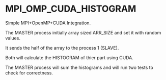 # MPI_OMP_CUDA_HISTOGRAM

Simple MPI+OpenMP+CUDA Integration.

The MASTER process initially array sized ARR_SIZE and set it with random values.

It sends the half of the array to the process 1 (SLAVE).

Both will calculate the HISTOGRAM of thier part using CUDA.

The MASTER process will sum the histograms and will run two tests to check for correctness. 

